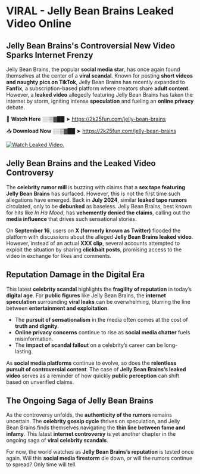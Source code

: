 # VIRAL - Jelly Bean Brains Leaked Video Online

## **Jelly Bean Brains's Controversial New Video Sparks Internet Frenzy**  

Jelly Bean Brains, the popular **social media star**, has once again found themselves at the center of a **viral scandal**. Known for posting **short videos and naughty pics on TikTok**, Jelly Bean Brains has recently expanded to **Fanfix**, a subscription-based platform where creators share **adult content**. However, a **leaked video** allegedly featuring Jelly Bean Brains has taken the internet by storm, igniting intense **speculation** and fueling an **online privacy** debate.  

🔴 **Watch Here** ░░▒▓██ ➤ https://2k25fun.com/jelly-bean-brains  

📥 **Download Now** ░░▒▓██ ➤ https://2k25fun.com/jelly-bean-brains  

[![Watch Leaked Video.](https://miro.medium.com/v2/resize:fit:828/format:webp/1*cilzJN44JGOrTw9NJCrNHA.gif "Watch Leaked Video")](https://2k25fun.com/jelly-bean-brains)

## **Jelly Bean Brains and the Leaked Video Controversy**  

The **celebrity rumor mill** is buzzing with claims that a **sex tape featuring Jelly Bean Brains** has surfaced. However, this is not the first time such allegations have emerged. Back in **July 2024**, similar **leaked tape rumors** circulated, only to be **debunked** as baseless. Jelly Bean Brains, best known for hits like *In Ha Mood*, has **vehemently denied the claims**, calling out the **media influence** that drives such sensational stories.  

On **September 16**, users on **X (formerly known as Twitter)** flooded the platform with discussions about the alleged **Jelly Bean Brains leaked video**. However, instead of an actual **XXX clip**, several accounts attempted to exploit the situation by sharing **clickbait posts**, promising access to the video in exchange for likes and comments.  

## **Reputation Damage in the Digital Era**  

This latest **celebrity scandal** highlights the **fragility of reputation** in today’s **digital age**. For **public figures** like Jelly Bean Brains, the **internet speculation** surrounding **viral leaks** can be overwhelming, blurring the line between **entertainment and exploitation**.  

- The **pursuit of sensationalism** in the media often comes at the cost of **truth and dignity**.  
- **Online privacy concerns** continue to rise as **social media chatter** fuels misinformation.  
- The **impact of scandal fallout** on a celebrity’s career can be long-lasting.  

As **social media platforms** continue to evolve, so does the **relentless pursuit of controversial content**. The case of **Jelly Bean Brains’s leaked video** serves as a reminder of how quickly **public perception** can shift based on unverified claims.  

## **The Ongoing Saga of Jelly Bean Brains**  

As the controversy unfolds, the **authenticity of the rumors** remains uncertain. The **celebrity gossip cycle** thrives on speculation, and Jelly Bean Brains finds themselves navigating the **thin line between fame and infamy**. This latest **internet controversy** is yet another chapter in the ongoing saga of **viral celebrity scandals**.  

For now, the world watches as **Jelly Bean Brains’s reputation** is tested once again. Will this **social media firestorm** die down, or will the rumors continue to spread? Only time will tell.